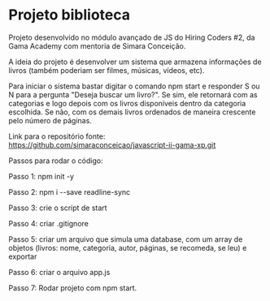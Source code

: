 # Projeto biblioteca

Projeto desenvolvido no módulo avançado de JS do Hiring Coders #2, da Gama Academy com mentoria de Simara Conceição.

A ideia do projeto é desenvolver um sistema que armazena informações de livros (também poderiam ser filmes, músicas, vídeos, etc).

Para iniciar o sistema bastar digitar o comando npm start e responder S ou N para a pergunta "Deseja buscar um livro?". 
Se sim, ele retornará com as categorias e logo depois com os livros disponíveis dentro da categoria escolhida. Se não, com os demais livros ordenados de maneira crescente pelo número de páginas.

Link para o repositório fonte: https://github.com/simaraconceicao/javascript-ii-gama-xp.git

Passos para rodar o código:

Passo 1: npm init -y

Passo 2: npm i --save readline-sync

Passo 3: crie o script de start

Passo 4: criar .gitignore

Passo 5: criar um arquivo que simula uma database, com um array de objetos (livros: nome, categoria, autor, páginas, se recomeda, se leu) e exportar

Passo 6: criar o arquivo app.js

Passo 7: Rodar projeto com npm start.
